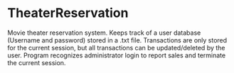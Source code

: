 # TheaterReservation
Movie theater reservation system. Keeps track of a user database (Username and password) stored in a .txt file. Transactions are only stored for the current session, but all transactions can be updated/deleted by the user. Program recognizes administrator login to report sales and terminate the current session.
